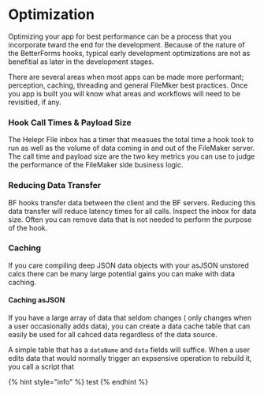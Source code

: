 # Optimization

Optimizing your app for best performance can be a process that you incorporate tward the end for the development. Because of the nature of the BetterForms hooks, typical early development optimizations are not as benefitial as later in the development stages.

There are several areas when most apps can be made more performant; perception, caching, threading and general FileMker best practices. Once you app is built you will know what areas and workflows will need to be revisitied, if any.

### Hook Call Times & Payload Size

The Helepr File inbox has a timer that measues the total time a hook took to run as well as the volume of data coming in and out of the FileMaker server. The call time and payload size are the two key metrics you can use to judge the performance of the FileMaker side business logic.

### Reducing Data Transfer

BF hooks transfer data between the client and the BF servers. Reducing this data transfer will reduce latency times for all calls. Inspect the inbox for data size. Often you can remove data that is not needed to perform the purpose of the hook.

### Caching

If you care compiling deep JSON data objects with your asJSON unstored calcs there can be many large potential gains you can make with data caching.

#### Caching asJSON

If you have a large array of data that seldom changes \( only changes when a user occasionally adds data\), you can create a data cache table that can easily be used for all cahced data regardless of the data source. 

A simple table that has a `dataName` and `data` fields will suffice. When a user edits data that would normally trigger an expsensive operation to rebuild it, you call a script that 

{% hint style="info" %}
 test
{% endhint %}



